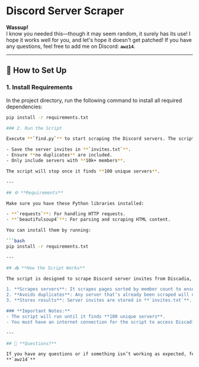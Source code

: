 # Discord Server Scraper

**Wassup!**  
I know you needed this—though it may seem random, it surely has its use! I hope it works well for you, and let's hope it doesn't get patched! If you have any questions, feel free to add me on Discord: **`awz14`**.

---

## 🚀 **How to Set Up**

### 1. **Install Requirements**

In the project directory, run the following command to install all required dependencies:

```bash
pip install -r requirements.txt

### 2. Run the Script

Execute **`find.py`** to start scraping the Discord servers. The script will:

- Save the server invites in **`invites.txt`**.
- Ensure **no duplicates** are included.
- Only include servers with **10k+ members**.

The script will stop once it finds **100 unique servers**.

---

## ⚙️ **Requirements**

Make sure you have these Python libraries installed:

- **`requests`**: For handling HTTP requests.
- **`beautifulsoup4`**: For parsing and scraping HTML content.

You can install them by running:

```bash
pip install -r requirements.txt

---

## 📥 **How the Script Works**

The script is designed to scrape Discord server invites from Discadia, filtering only those with **10k+ members**. Here's how it works:

1. **Scrapes servers**: It scrapes pages sorted by member count to ensure the largest communities are found.
2. **Avoids duplicates**: Any server that’s already been scraped will not be included again in the list.
3. **Stores results**: Server invites are stored in **`invites.txt`**.

### **Important Notes:**
- The script will run until it finds **100 unique servers**.
- You must have an internet connection for the script to access Discadia's website.

---

## 💬 **Questions?**

If you have any questions or if something isn’t working as expected, feel free to reach out to me on Discord:  
**`awz14`**
